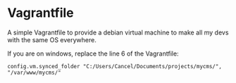 # Vagrantfile

A simple Vagrantfile to provide a debian virtual machine to make all my devs with the same OS everywhere.

If you are on windows, replace the line 6 of the Vagrantfile:

	config.vm.synced_folder "C:/Users/Cancel/Documents/projects/mycms/", "/var/www/mycms/"
